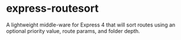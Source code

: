 express-routesort
=================

A lightweight middle-ware for Express 4 that will sort routes using an optional priority value, route params, and folder depth.
